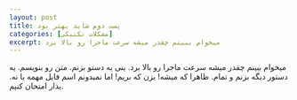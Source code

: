 ```yaml
---
layout: post
title: پست دوم شاید بهتر بود
categories: [مشکلات تکنیکی]
excerpt: میخوام ببینم چقدر میشه سرعت ماجرا رو بالا برد
---
```

میخوام ببینم چقدر میشه سرعت ماجرا رو بالا برد. ینی یه دستو بزنم. متن رو بنویسم. یه دستور دیگه بزنم و تمام. ظاهرا که میشه! بزن که بریم! اما نمیدونم اسم فایل مهمه یا نه. بذار امتحان کنیم.
